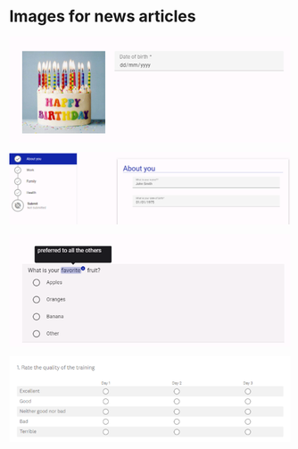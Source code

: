 # Images for news articles



![Example of an Easy Read question in Accessible Surveys](<.gitbook/assets/image (1).png>)

![Example of using pages to structure a survey in Accessible Surveys](<.gitbook/assets/image (2) (1).png>)

![Example of how 'tooltips' can be used to explain words in Accessible Surveys](<.gitbook/assets/image (3).png>)

![Example of a grid question created in Survey Monkey](<.gitbook/assets/image (2).png>)
